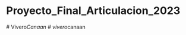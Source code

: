 # Proyecto_Final_Articulacion_2023
#   V i v e r o _ C a n a a n  
 #   v i v e r o _ c a n a a n  
 